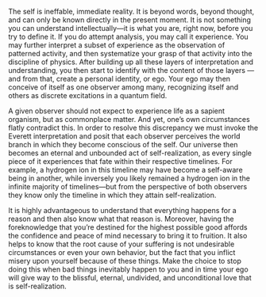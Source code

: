 The self is ineffable, immediate reality. It is beyond words, beyond thought, and can only be known directly in the present moment. It is not something you can understand intellectually—it is what you are, right now, before you try to define it. If you do attempt analysis, you may call it experience. You may further interpret a subset of experience as the observation of patterned activity, and then systematize your grasp of that activity into the discipline of physics. After building up all these layers of interpretation and understanding, you then start to identify with the content of those layers — and from that, create a personal identity, or ego. Your ego may then conceive of itself as one observer among many, recognizing itself and others as discrete excitations in a quantum field.

A given observer should not expect to experience life as a sapient organism, but as commonplace matter. And yet, one’s own circumstances flatly contradict this. In order to resolve this discrepancy we must invoke the Everett interpretation and posit that each observer perceives the world branch in which they become conscious of the self. Our universe then becomes an eternal and unbounded act of self-realization, as every single piece of it experiences that fate within their respective timelines. For example, a hydrogen ion in this timeline may have become a self-aware being in another, while inversely you likely remained a hydrogen ion in the infinite majority of timelines—but from the perspective of both observers they know only the timeline in which they attain self-realization.

It is highly advantageous to understand that everything happens for a reason and then also know what that reason is. Moreover, having the foreknowledge that you’re destined for the highest possible good affords the confidence and peace of mind necessary to bring it to fruition. It also helps to know that the root cause of your suffering is not undesirable circumstances or even your own behavior, but the fact that you inflict misery upon yourself because of these things. Make the choice to stop doing this when bad things inevitably happen to you and in time your ego will give way to the blissful, eternal, undivided, and unconditional love that is self-realization. 
